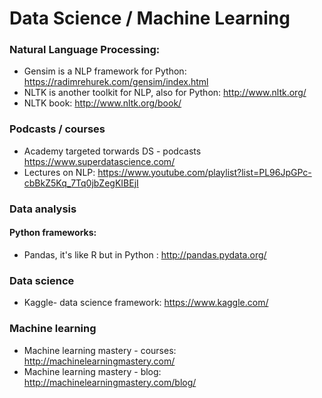 
# Data Science / Machine Learning

### Natural Language Processing:
- Gensim is a NLP framework for Python:
https://radimrehurek.com/gensim/index.html
- NLTK is another toolkit for NLP, also for Python:
http://www.nltk.org/
- NLTK book: http://www.nltk.org/book/

### Podcasts / courses
- Academy targeted torwards DS - podcasts
https://www.superdatascience.com/
- Lectures on NLP:
https://www.youtube.com/playlist?list=PL96JpGPc-cbBkZ5Kq_7Tq0jbZegKIBEjI

### Data analysis
#### Python frameworks:
- Pandas, it's like R but in Python : http://pandas.pydata.org/

### Data science
- Kaggle- data science framework: https://www.kaggle.com/

### Machine learning
- Machine learning mastery - courses: http://machinelearningmastery.com/
- Machine learning mastery - blog: http://machinelearningmastery.com/blog/
